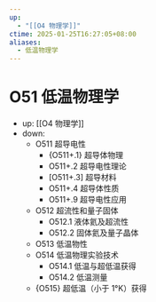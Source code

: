```yaml
---
up:
  - "[[O4 物理学]]"
ctime: 2025-01-25T16:27:05+08:00
aliases:
  - 低温物理学
---
```


# O51 低温物理学

- up: [[O4 物理学]]
- down:	
	- O511 超导电性
		- {O511+.1} 超导体物理
		- O511+.2 超导电性理论
		- [O511+.3] 超导材料
		- O511+.4 超导体性质
		- O511+.9 超导电性应用
	- O512 超流性和量子固体
		- O512.1 液体氦及超流性
		- O512.2 固体氦及量子晶体
	- O513 低温物性
	- O514 低温物理实验技术
		- O514.1 低温与超低温获得
		- O514.2 低温测量
	- {O515} 超低温（小于 1°K）获得
	
